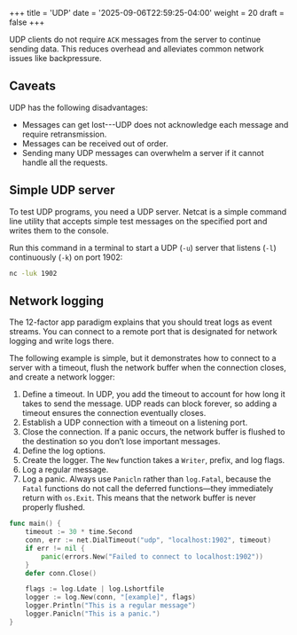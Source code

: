+++
title = 'UDP'
date = '2025-09-06T22:59:25-04:00'
weight = 20
draft = false
+++

UDP clients do not require `ACK` messages from the server to continue sending data. This reduces overhead and alleviates common network issues like backpressure.

## Caveats

UDP has the following disadvantages:
- Messages can get lost---UDP does not acknowledge each message and require retransmission.
- Messages can be received out of order.
- Sending many UDP messages can overwhelm a server if it cannot handle all the requests.

## Simple UDP server

To test UDP programs, you need a UDP server. Netcat is a simple command line utility that accepts simple test messages on the specified port and writes them to the console.

Run this command in a terminal to start a UDP (`-u`) server that listens (`-l`) continuously (`-k`) on port 1902:

```bash
nc -luk 1902
```

## Network logging

The 12-factor app paradigm explains that you should treat logs as event streams. You can connect to a remote port that is designated for network logging and write logs there.

The following example is simple, but it demonstrates how to connect to a server with a timeout, flush the network buffer when the connection closes, and create a network logger:
1. Define a timeout. In UDP, you add the timeout to account for how long it takes to send the message. UDP reads can block forever, so adding a timeout ensures the connection eventually closes.
2. Establish a UDP connection with a timeout on a listening port.
3. Close the connection. If a panic occurs, the network buffer is flushed to the destination so you don’t lose important messages.
4. Define the log options.
5. Create the logger. The `New` function takes a `Writer`, prefix, and log flags.
6. Log a regular message.
7. Log a panic. Always use `Panicln` rather than `log.Fatal`, because the `Fatal` functions do not call the deferred functions—they immediately return with `os.Exit`. This means that the network buffer is never properly flushed.

```go
func main() {
	timeout := 30 * time.Second                                         // 1
	conn, err := net.DialTimeout("udp", "localhost:1902", timeout)      // 2
	if err != nil {
		panic(errors.New("Failed to connect to localhost:1902"))
	}
	defer conn.Close()                                                  // 3

	flags := log.Ldate | log.Lshortfile                                 // 4
	logger := log.New(conn, "[example]", flags)                         // 5
	logger.Println("This is a regular message")                         // 6
	logger.Panicln("This is a panic.")                                  // 7
}
```